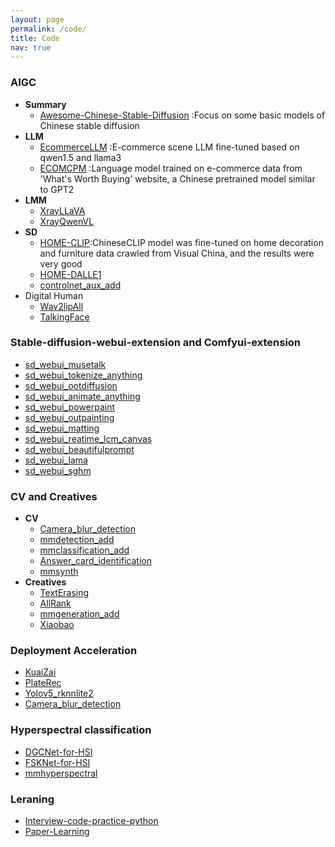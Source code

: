 ```yaml
---
layout: page
permalink: /code/
title: Code
nav: true
---
```


### AIGC

- **Summary**
  - [Awesome-Chinese-Stable-Diffusion](https://github.com/leeguandong/Awesome-Chinese-Stable-Diffusion) :Focus on some basic models of Chinese stable diffusion    
- **LLM**
  - [EcommerceLLM](https://github.com/leeguandong/EcommerceLLM) :E-commerce scene LLM fine-tuned based on qwen1.5 and llama3     
  - [ECOMCPM](https://github.com/leeguandong/ECOMCPM) :Language model trained on e-commerce data from 'What's Worth Buying' website, a Chinese pretrained model similar to GPT2    
- **LMM**
  - [XrayLLaVA](https://github.com/leeguandong/XrayLLaVA)      
  - [XrayQwenVL](https://github.com/leeguandong/XrayQwenVL)     
- **SD**
  - [HOME-CLIP](https://github.com/leeguandong/HOME-CLIP):ChineseCLIP model was fine-tuned on home decoration and furniture data crawled from Visual China, and the results were very good      
  - [HOME-DALLE1](https://github.com/leeguandong/HOME-DALLE1)    
  - [controlnet_aux_add](https://github.com/leeguandong/controlnet_aux_add)     
- Digital Human
  - [Wav2lipAll](https://github.com/leeguandong/Wav2lipAll)    
  - [TalkingFace](https://github.com/leeguandong/TalkingFace)    


### Stable-diffusion-webui-extension and Comfyui-extension

- [sd_webui_musetalk](https://github.com/leeguandong/sd_webui_musetalk)    
- [sd_webui_tokenize_anything](https://github.com/leeguandong/sd_webui_tokenize_anything)    
- [sd_webui_ootdiffusion](https://github.com/leeguandong/sd_webui_ootdiffusion)     
- [sd_webui_animate_anything](https://github.com/leeguandong/sd_webui_animate_anything)    
- [sd_webui_powerpaint](https://github.com/leeguandong/sd_webui_powerpaint)    
- [sd_webui_outpainting](https://github.com/leeguandong/sd_webui_outpainting)     
- [sd_webui_matting](https://github.com/leeguandong/sd_webui_matting)    
- [sd_webui_reatime_lcm_canvas](https://github.com/leeguandong/sd_webui_realtime_lcm_canvas)    
- [sd_webui_beautifulprompt](https://github.com/leeguandong/sd_webui_beautifulprompt)    
- [sd_webui_lama](https://github.com/leeguandong/sd_webui_lama)    
- [sd_webui_sghm](https://github.com/leeguandong/sd_webui_sghm)    

### CV and Creatives

- **CV**
  - [Camera_blur_detection](https://github.com/leeguandong/Camera_blur_detection)
  - [mmdetection_add](https://github.com/leeguandong/mmdetection_add)   
  - [mmclassification_add](https://github.com/leeguandong/mmclassification_add)  
  - [Answer_card_identification](https://github.com/leeguandong/Answer_card_identification)
  - [mmsynth](https://github.com/leeguandong/mmsynth)
- **Creatives**
  - [TextErasing](https://github.com/leeguandong/TextErasing)   
  - [AllRank](https://github.com/leeguandong/AllRank)    
  - [mmgeneration_add](https://github.com/leeguandong/mmgeneration_add)   
  - [Xiaobao](https://github.com/leeguandong/Xiaobao)  

### Deployment Acceleration

- [KuaiZai](https://github.com/leeguandong/KuaiZai)
- [PlateRec](https://github.com/leeguandong/PlateRec)  
- [Yolov5_rknnlite2](https://github.com/leeguandong/Yolov5_rknnlite2)  
- [Camera_blur_detection](https://github.com/leeguandong/Camera_blur_detection)

### Hyperspectral classification     

- [DGCNet-for-HSI](https://github.com/leeguandong/DGCNet-for-HSI)     
- [FSKNet-for-HSI](https://github.com/leeguandong/FSKNet-for-HSI)   
- [mmhyperspectral](https://github.com/leeguandong/mmhyperspectral)

###  Leraning

- [Interview-code-practice-python](https://github.com/leeguandong/Interview-code-practice-python) 
- [Paper-Learning](https://github.com/leeguandong/Paper-Learning)  





